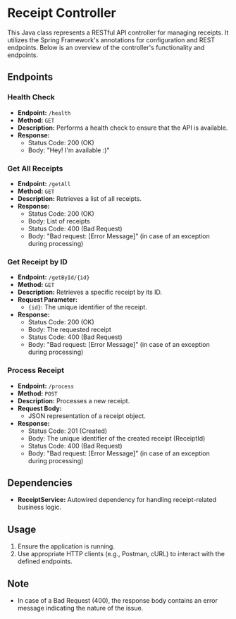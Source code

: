 # Receipt Controller

This Java class represents a RESTful API controller for managing receipts. It utilizes the Spring Framework's annotations for configuration and REST endpoints. Below is an overview of the controller's functionality and endpoints.

## Endpoints

### Health Check

- **Endpoint:** `/health`
- **Method:** `GET`
- **Description:** Performs a health check to ensure that the API is available.
- **Response:**
  - Status Code: 200 (OK)
  - Body: "Hey! I'm available :)"

### Get All Receipts

- **Endpoint:** `/getAll`
- **Method:** `GET`
- **Description:** Retrieves a list of all receipts.
- **Response:**
  - Status Code: 200 (OK)
  - Body: List of receipts
  - Status Code: 400 (Bad Request)
  - Body: "Bad request: [Error Message]" (in case of an exception during processing)

### Get Receipt by ID

- **Endpoint:** `/getById/{id}`
- **Method:** `GET`
- **Description:** Retrieves a specific receipt by its ID.
- **Request Parameter:**
  - `{id}`: The unique identifier of the receipt.
- **Response:**
  - Status Code: 200 (OK)
  - Body: The requested receipt
  - Status Code: 400 (Bad Request)
  - Body: "Bad request: [Error Message]" (in case of an exception during processing)

### Process Receipt

- **Endpoint:** `/process`
- **Method:** `POST`
- **Description:** Processes a new receipt.
- **Request Body:**
  - JSON representation of a receipt object.
- **Response:**
  - Status Code: 201 (Created)
  - Body: The unique identifier of the created receipt (ReceiptId)
  - Status Code: 400 (Bad Request)
  - Body: "Bad request: [Error Message]" (in case of an exception during processing)

## Dependencies

- **ReceiptService:** Autowired dependency for handling receipt-related business logic.

## Usage

1. Ensure the application is running.
2. Use appropriate HTTP clients (e.g., Postman, cURL) to interact with the defined endpoints.

## Note

- In case of a Bad Request (400), the response body contains an error message indicating the nature of the issue.
